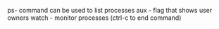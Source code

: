 ps- command can be used to list processes
	aux - flag that shows user owners
watch - monitor processes (ctrl-c to end command)